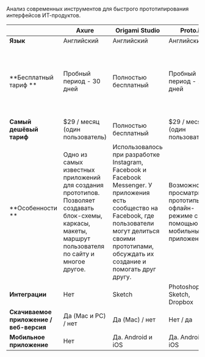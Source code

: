 Анализ современных инструментов для быстрого прототипирования интерфейсов ИТ-продуктов.


|   | Axure   | Origami Studio   | Proto.io   | Vectr   | Atomic   | InVision   |
| ------- | -------- |-------- |-------- |-------- |-------- |-------- |
| **Язык**   | Английский    |Английский    |Английский    |Английский    |Английский   |Английский    |
| **Бесплатный тариф **  | Пробный период - 30 дней    |Полностью бесплатный   |Пробный период - 15 дней   |Полностью бесплатный   |Пробный период - 30 дней / бесплатный тариф на одного пользователя и один прототип    |Бесплатный тариф на одного пользователя и один прототип   |
| **Самый дешёвый тариф**   | $29 / месяц (один пользователь)    |Полностью бесплатный |$29 / месяц (один пользователь)  |Полностью бесплатный  |$19 (один пользователь)  |$15/ месяц для трех прототипов    |
| **Особенности **  | Одно из самых известных приложений для создания прототипов. Позволяет создавать блок-схемы, каркасы, макеты, маршрут пользователя по сайту и многое другое.  |Использовалось при разработке Instagram, Facebook и Facebook Messenger. У приложения есть сообщество на Facebook, где пользователи могут делиться своими прототипами, обсуждать их создание и помогать друг другу.    |Возможность просматривать прототипы в офлайн-режиме с помощью мобильных приложений.   |Можно работать как онлайн, так и установив приложение на ПК. При этом обе версии синхронизируются друг с другом, давая возможность работать над одним прототипом как онлайн, так и с компьютера.    |Возможность в один клик поделиться ссылкой на созданный прототип.    |Удобный интерфейс, возможность организовывать командную работу.  |
| **Интеграции**   | Нет   |Sketch   |Photoshop, Sketch, Dropbox    |Wordpress    |Нет    |Slack, Trello, Basecamp, GitHub, Jira   |
| **Скачиваемое приложение / веб-версия**  | Да (Mac и PC) / нет   |Да (Mac) / нет  |Нет / да   |Да (Mac и PC) / да|Нет / да   |Нет / да   |
| **Мобильное приложение**   | Нет    |Да. Android и iOS    |Да. Android и iOS    |Нет   |Нет   |Нет    |
